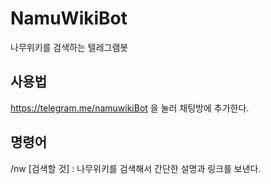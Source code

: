 # NamuWikiBot
나무위키를 검색하는 텔레그램봇

## 사용법
https://telegram.me/namuwikiBot 을 눌러 채팅방에 추가한다.

## 명령어
/nw [검색할 것] : 나무위키를 검색해서 간단한 설명과 링크를 보낸다.
